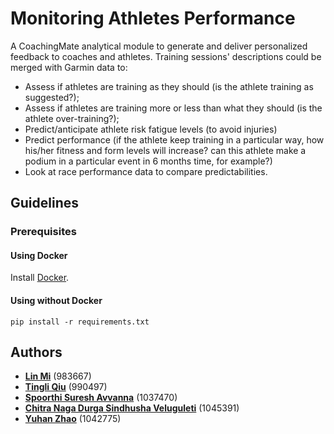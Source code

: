 # Monitoring Athletes Performance
A CoachingMate analytical module to generate and deliver personalized feedback to coaches and athletes. Training sessions' descriptions could be 
merged with Garmin data to:
 - Assess if athletes are training as they should (is the athlete training as suggested?);
 - Assess if athletes are training more or less than what they should (is the athlete over-training?);
 - Predict/anticipate athlete risk fatigue levels (to avoid injuries)
 - Predict performance (if the athlete keep training in a particular way, how his/her fitness and form levels will increase?
 can this athlete make a podium in a particular event in 6 months time, for example?)
- Look at race performance data to compare predictabilities. 


## Guidelines

### Prerequisites

#### Using Docker
Install [Docker](https://docs.docker.com/get-docker/).

#### Using without Docker
```
pip install -r requirements.txt
```


## Authors
* [**Lin Mi**]() (983667) 
* [**Tingli Qiu**](https://github.com/qiutingli) (990497)
* [**Spoorthi Suresh Avvanna**](https://github.com/spoorthiavvanna) (1037470)
* [**Chitra Naga Durga Sindhusha Veluguleti**](https://github.com/sveluguleti) (1045391)
* [**Yuhan Zhao**](https://github.com/Zouyushui) (1042775)
